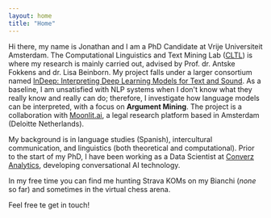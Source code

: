 ```yaml
---
layout: home
title: "Home"
---
```


Hi there, my name is Jonathan and I am a PhD Candidate at Vrije Universiteit Amsterdam. The Computational Linguistics and Text Mining Lab (<a href="https://www.cltl.nl">CLTL</a>) is where my research is mainly carried out, advised by Prof. dr. Antske Fokkens and dr. Lisa Beinborn. My project falls under a larger consortium named <a href="https://interpretingdl.github.io/">InDeep: Interpreting Deep Learning Models for Text and Sound</a>. As a baseline, I am unsatisfied with NLP systems when I don't know what they really know and really can do; therefore, I investigate how language models can be interpreted, with a focus on <b>Argument Mining</b>. The project is a collaboration with <a href="https://moonlit.ai">Moonlit.ai</a>, a legal research platform based in Amsterdam (Deloitte Netherlands).

My background is in language studies (Spanish), intercultural communication, and linguistics (both theoretical and computational). Prior to the start of my PhD, I have been working as a Data Scientist at <a href="https://www.converz.co">Converz Analytics</a>, developing conversational AI technology. 

In my free time you can find me hunting Strava KOMs on my Bianchi (<i>none</i> so far) and sometimes in the virtual chess arena.

Feel free te get in touch! 
